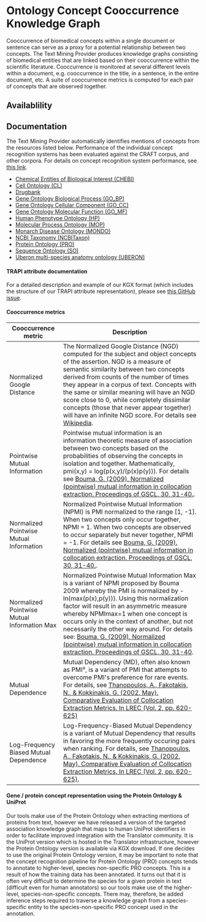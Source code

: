 # Ontology Concept Cooccurrence Knowledge Graph

Cooccurrence of biomedical concepts within a single document or sentence can serve as a proxy for a potential relationship between two concepts. The Text Mining Provider produces knowledge graphs consisting of biomedical entities that are linked based on their cooccurrence within the scientific literature. Cooccurrence is monitored at several different levels within a document, e.g. cooccurrence in the title, in a sentence, in the entire document, etc. A suite of cooccurrence metrics is computed for each pair of concepts that are observed together.

## Availablility



## Documentation

The Text Mining Provider automatically identifies mentions of concepts from the resources listed below. Performance of the individual concept recognition systems has been evaluated against the CRAFT corpus, and other corpora. For details on concept recognition system performance, see [this link](https://github.com/NCATSTranslator/Text-Mining-Provider-Roadmap/blob/master/README_concept_recognition.md).

* [Chemical Entities of Biological Interest (CHEBI)](http://obofoundry.org/ontology/chebi.html)
* [Cell Ontology (CL)](http://obofoundry.org/ontology/cl.html)
* [Drugbank](https://go.drugbank.com/)
* [Gene Ontology Biological Process (GO_BP)](http://obofoundry.org/ontology/go.html)
* [Gene Ontology Cellular Component (GO_CC)](http://obofoundry.org/ontology/go.html)
* [Gene Ontology Molecular Function (GO_MF)](http://obofoundry.org/ontology/go.html)
* [Human Phenotype Ontology (HP)](https://hpo.jax.org/app/)
* [Molecular Process Ontology (MOP)](http://obofoundry.org/ontology/mop.html)
* [Monarch Disease Ontology (MONDO)](https://mondo.monarchinitiative.org/)
* [NCBI Taxonomy (NCBITaxon)](http://obofoundry.org/ontology/ncbitaxon.html)
* [Protein Ontology (PRO)](http://obofoundry.org/ontology/pr.html)
* [Sequence Ontology (SO)](http://obofoundry.org/ontology/so.html)
* [Uberon multi-species anatomy ontology (UBERON)](http://obofoundry.org/ontology/uberon.html)


#### TRAPI attribute documentation
For a detailed description and example of our KGX format (which includes the structure of our TRAPI attribute representation), please see [this GitHub issue](https://github.com/NCATSTranslator/Text-Mining-Provider-Roadmap/issues/93).

#### Cooccurrence metrics

Cooccurrence metric | Description
------ | -----------
Normalized Google Distance | The Normalized Google Distance (NGD) computed for the subject and object concepts of the assertion. NGD is a measure of semantic similarity between two concepts derived from counts of the number of times they appear in a corpus of text. Concepts with the same or similar meaning will have an NGD score close to 0, while completely dissimilar concepts (those that never appear together) will have an infinite NGD score. For details see [Wikipedia](https://en.wikipedia.org/wiki/Normalized_Google_distance).
Pointwise Mutual Information | Pointwise mutual information is an information theoretic measure of association between two concepts based on the probabilities of observing the concepts in isolation and together. Mathematically, pmi(x,y) = log(p(x,y)/(p(x)p(y))). For details see [Bouma, G. (2009). Normalized (pointwise) mutual information in collocation extraction. Proceedings of GSCL, 30, 31-40.](https://svn.spraakdata.gu.se/repos/gerlof/pub/www/Docs/npmi-pfd.pdf).
Normalized Pointwise Mutual Information | Normalized Pointwise Mutual Information (NPMI) is PMI normalized to the range [1, -1]. When two concepts only occur together, NPMI = 1. When two concepts are observed to occur separately but never together, NPMI = -1. For details see [Bouma, G. (2009). Normalized (pointwise) mutual information in collocation extraction. Proceedings of GSCL, 30, 31-40.](https://svn.spraakdata.gu.se/repos/gerlof/pub/www/Docs/npmi-pfd.pdf).
Normalized Pointwise Mutual Information Max | Normalized Pointwise Mutual Information Max is a variant of NPMI proposed by Bouma 2009 whereby the PMI is normalized by -ln(max(p(x),p(y))). Using this normalization factor will result in an asymmetric measure whereby NPMImax=1 when one concept is occurs only in the context of another, but not necessarily the other way around. For details see: [Bouma, G. (2009). Normalized (pointwise) mutual information in collocation extraction. Proceedings of GSCL, 30, 31-40](https://svn.spraakdata.gu.se/repos/gerlof/pub/www/Docs/npmi-pfd.pdf).
Mutual Dependence | Mutual Dependency (MD), often also known as PMI², is a variant of PMI that attempts to overcome PMI's preference for rare events. For details, see [Thanopoulos, A., Fakotakis, N., & Kokkinakis, G. (2002, May). Comparative Evaluation of Collocation Extraction Metrics. In LREC (Vol. 2, pp. 620-625)](http://citeseerx.ist.psu.edu/viewdoc/download?doi=10.1.1.11.8101&rep=rep1&type=pdf)
Log-Frequency Biased Mutual Dependence | Log-Frequency-Biased Mutual Dependency is a variant of Mutual Dependency that results in favoring the more frequently occuring pairs when ranking. For details, see [Thanopoulos, A., Fakotakis, N., & Kokkinakis, G. (2002, May). Comparative Evaluation of Collocation Extraction Metrics. In LREC (Vol. 2, pp. 620-625)](http://citeseerx.ist.psu.edu/viewdoc/download?doi=10.1.1.11.8101&rep=rep1&type=pdf).



#### Gene / protein concept representation using the Protein Ontology & UniProt
Our tools make use of the Protein Ontology when extracting mentions of proteins from text, however we have released a version of the targeted association knowledge graph that maps to human UniProt identifiers in order to facilitate improved integration with the Translator community. It is the UniProt version which is hosted in the Translator infrastructure, however the Protein Ontology version is available via KGX download. If one decides to use the original Protein Ontology version, it may be important to note that the concept recognition pipeline for Protein Ontology (PRO) concepts tends to annotate to higher-level, species non-specific PRO concepts. This is a result of how the training data has been annotated. It turns out that it is often very difficult to determine the species for a given protein in text (difficult even for human annotators) so our tools make use of the higher-level, species-non-specific concepts. There may, therefore, be added inference steps required to traverse a knowledge graph from a species-specific entity to the species-non-specific PRO concept used in the annotation.

